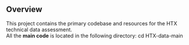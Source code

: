 ## Overview
This project contains the primary codebase and resources for the HTX technical data assessment.  
All the **main code** is located in the following directory: cd HTX-data-main
